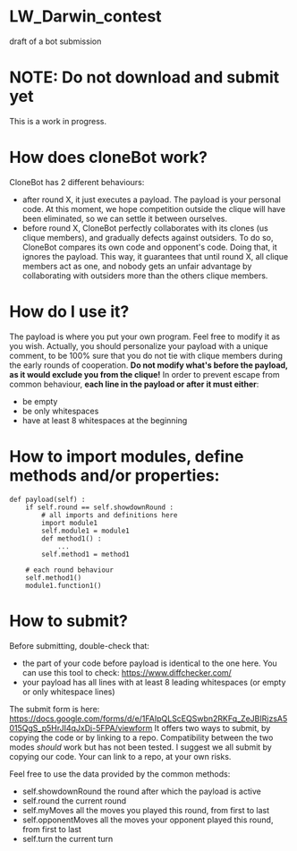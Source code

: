 # LW_Darwin_contest
draft of a bot submission

# NOTE: Do not download and submit yet
This is a work in progress.

# How does cloneBot work?
CloneBot has 2 different behaviours:
- after round X, it just executes a payload. The payload is your personal code. At this moment, we hope competition outside the clique will have been eliminated, so we can settle it between ourselves.
- before round X, CloneBot perfectly collaborates with its clones (us clique members), and gradually defects against outsiders.
To do so, CloneBot compares its own code and opponent's code. Doing that, it ignores the payload. This way, it guarantees that until round X, all clique members act as one, and nobody gets an unfair advantage by collaborating with outsiders more than the others clique members.

# How do I use it?
The payload is where you put your own program. Feel free to modify it as you wish.
Actually, you should personalize your payload with a unique comment, to be 100% sure that you do not tie with clique members during the early rounds of cooperation.
**Do not modify what's before the payload, as it would exclude you from the clique!**
In order to prevent escape from common behaviour, **each line in the payload or after it must either**:
+ be empty
+ be only whitespaces
+ have at least 8 whitespaces at the beginning

# How to import modules, define methods and/or properties:
    def payload(self) :
        if self.round == self.showdownRound :
            # all imports and definitions here
            import module1
            self.module1 = module1
            def method1() :
                ...
            self.method1 = method1
            
        # each round behaviour
        self.method1()
        module1.function1()

# How to submit?
Before submitting, double-check that:
+ the part of your code before payload is identical to the one here. You can use this tool to check: https://www.diffchecker.com/
+ your payload has all lines with at least 8 leading whitespaces (or empty or only whitespace lines)

The submit form is here:
https://docs.google.com/forms/d/e/1FAIpQLScEQSwbn2RKFq_ZeJBIRjzsA5015QgS_p5HrJI4qJxDj-5FPA/viewform
It offers two ways to submit, by copying the code or by linking to a repo.
Compatibility between the two modes *should* work but has not been tested. I suggest we all submit by copying our code. Your can link to a repo, at your own risks.

Feel free to use the data provided by the common methods:
- self.showdownRound  the round after which the payload is active
- self.round          the current round
- self.myMoves        all the moves you played this round, from first to last
- self.opponentMoves  all the moves your opponent played this round, from first to last
- self.turn           the current turn

